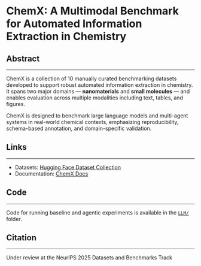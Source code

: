 # ChemX: A Multimodal Benchmark for Automated Information Extraction in Chemistry


## Abstract

---
ChemX is a collection of 10 manually curated benchmarking datasets developed to support robust automated information extraction in chemistry. It spans two major domains — **nanomaterials** and **small molecules** — and enables evaluation across multiple modalities including text, tables, and figures.

ChemX is designed to benchmark large language models and multi-agent systems in real-world chemical contexts, emphasizing reproducibility, schema-based annotation, and domain-specific validation.




## Links

---
- Datasets: [Hugging Face Dataset Collection](https://huggingface.co/collections/ai-chem/chemx-6820df9ecf568b1ff0ea2431)  
- Documentation: [ChemX Docs](https://ai-chem.github.io/ChemX/index.html)



## Code

---
Code for running baseline and agentic experiments is available in the [`LLM/`](./LLM) folder.


## Citation

---
Under review at the NeurIPS 2025 Datasets and Benchmarks Track